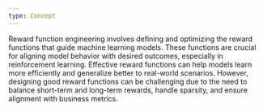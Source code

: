 ```yaml
---
type: Concept
---
```


Reward function engineering involves defining and optimizing the reward functions that guide machine learning models. These functions are crucial for aligning model behavior with desired outcomes, especially in reinforcement learning. Effective reward functions can help models learn more efficiently and generalize better to real-world scenarios. However, designing good reward functions can be challenging due to the need to balance short-term and long-term rewards, handle sparsity, and ensure alignment with business metrics.
